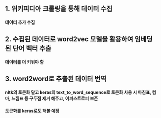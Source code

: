 ## 1. 위키피디아 크롤링을 통해 데이터 수집
####  데이터 추가 수집

## 2. 수집된 데이터로 word2vec 모델을 활용하여 임베딩 된 단어 벡터 추출
####  데이터를 더 키워야 함

## 3. word2word로 추출된 데이터 번역

#### nltk의 토큰화 말고 keras의 text_to_word_sequence로 토큰화 사용 시 마침표, 컴마, 느낌표 등 구두점 제거 해주고, 어퍼스트로피 보존
####  토큰화를 keras로도 해볼 예정 
